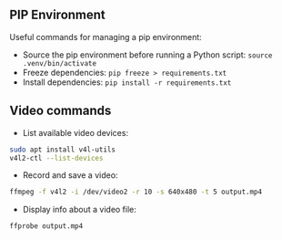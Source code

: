 ## PIP Environment

Useful commands for managing a pip environment:

- Source the pip environment before running a Python script: `source .venv/bin/activate`
- Freeze dependencies: `pip freeze > requirements.txt`
- Install dependencies: `pip install -r requirements.txt`

## Video commands

- List available video devices:

```bash
sudo apt install v4l-utils
v4l2-ctl --list-devices
```

- Record and save a video:

```bash
ffmpeg -f v4l2 -i /dev/video2 -r 10 -s 640x480 -t 5 output.mp4
```

- Display info about a video file:

```bash
ffprobe output.mp4
```

